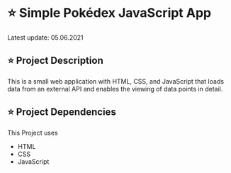 # ⭐️ Simple Pokédex JavaScript App

Latest update: 05.06.2021

## ⭐️ Project Description

This is a small web application with HTML, CSS, and JavaScript that loads
data from an external API and enables the viewing of data points in detail.

## ⭐️ Project Dependencies

This Project uses

- HTML
- CSS
- JavaScript
